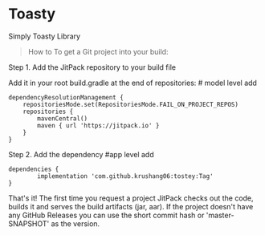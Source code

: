 # Toasty 
Simply Toasty Library 

> How to
To get a Git project into your build:

Step 1. Add the JitPack repository to your build file

Add it in your root build.gradle at the end of repositories: # model level add 

	dependencyResolutionManagement {
		repositoriesMode.set(RepositoriesMode.FAIL_ON_PROJECT_REPOS)
		repositories {
			mavenCentral()
			maven { url 'https://jitpack.io' }
		}
	}

 Step 2. Add the dependency #app level add 

	dependencies {
	        implementation 'com.github.krushang06:tostey:Tag'
	}

That's it! The first time you request a project JitPack checks out the code, builds it and serves the build artifacts (jar, aar).
If the project doesn't have any GitHub Releases you can use the short commit hash or 'master-SNAPSHOT' as the version.
